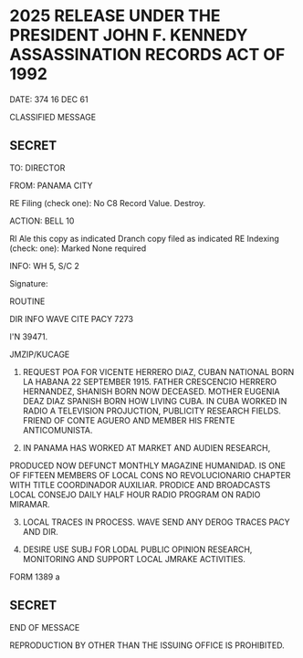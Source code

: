 # 2025 RELEASE UNDER THE PRESIDENT JOHN F. KENNEDY ASSASSINATION RECORDS ACT OF 1992

DATE: 374 16 DЕС 61

CLASSIFIED MESSAGE

## SECRET

TO: DIRECTOR

FROM: PANAMA CITY

RE Filing (check one):
No C8 Record Value. Destroy.

ACTION: BELL 10

RI Ale this copy as indicated
Dranch copy filed as indicated
RE Indexing (check: one):
Marked
None required

INFO: WH 5, S/C 2

Signature:

ROUTINE

DIR INFO WAVE CITE PACY 7273

I'N 39471.

JMZIP/KUCAGE

1. REQUEST POA FOR VICENTE HERRERO DIAZ, CUBAN NATIONAL BORN LA HABANA 22 SEPTEMBER 1915. FATHER CRESCENCIO HERRERO HERNANDEZ, SHANISH BORN NOW DECEASED. MOTHER EUGENIA DEAZ DIAZ SPANISH BORN HOW LIVING CUBA. IN CUBA WORKED IN RADIO A TELEVISION PROJUCTION, PUBLICITY RESEARCH FIELDS. FRIEND OF CONTE AGUERO AND MEMBER HIS FRENTE ANTICOMUNISTA.

2. IN PANAMA HAS WORKED AT MARKET AND AUDIEN RESEARCH,

PRODUCED NOW DEFUNCT MONTHLY MAGAZINE HUMANIDAD. IS ONE OF FIFTEEN MEMBERS OF LOCAL CONS NO REVOLUCIONARIO CHAPTER WITH TITLE COORDINADOR AUXILIAR. PRODICE AND BROADCASTS LOCAL CONSEJO DAILY HALF HOUR RADIO PROGRAM ON RADIO MIRAMAR.

3. LOCAL TRACES IN PROCESS. WAVE SEND ANY DEROG TRACES PACY AND DIR.

4. DESIRE USE SUBJ FOR LODAL PUBLIC OPINION RESEARCH, MONITORING AND SUPPORT LOCAL JMRAKE ACTIVITIES.

FORM 1389 a

## SECRET

END OF MESSACE

REPRODUCTION BY OTHER THAN THE ISSUING OFFICE IS PROHIBITED.
